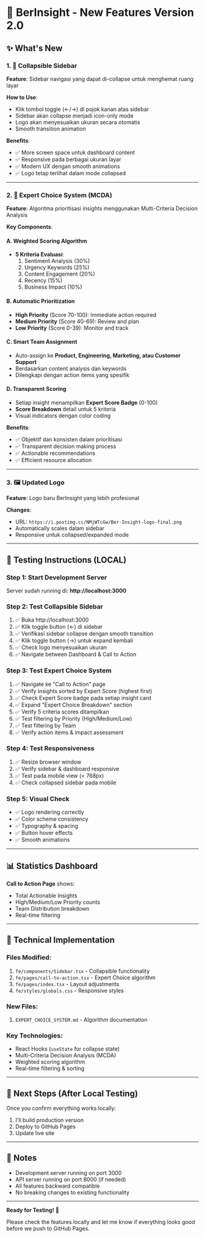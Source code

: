 # 🚀 BerInsight - New Features Version 2.0

## ✨ What's New

### 1. 📱 Collapsible Sidebar
**Feature**: Sidebar navigasi yang dapat di-collapse untuk menghemat ruang layar

**How to Use**:
- Klik tombol toggle (←/→) di pojok kanan atas sidebar
- Sidebar akan collapse menjadi icon-only mode
- Logo akan menyesuaikan ukuran secara otomatis
- Smooth transition animation

**Benefits**:
- ✅ More screen space untuk dashboard content
- ✅ Responsive pada berbagai ukuran layar
- ✅ Modern UX dengan smooth animations
- ✅ Logo tetap terlihat dalam mode collapsed

---

### 2. 🎯 Expert Choice System (MCDA)
**Feature**: Algoritma prioritisasi insights menggunakan Multi-Criteria Decision Analysis

**Key Components**:

#### A. Weighted Scoring Algorithm
- **5 Kriteria Evaluasi**:
  1. Sentiment Analysis (30%)
  2. Urgency Keywords (25%)
  3. Content Engagement (20%)
  4. Recency (15%)
  5. Business Impact (10%)

#### B. Automatic Prioritization
- **High Priority** (Score 70-100): Immediate action required
- **Medium Priority** (Score 40-69): Review and plan
- **Low Priority** (Score 0-39): Monitor and track

#### C. Smart Team Assignment
- Auto-assign ke **Product, Engineering, Marketing, atau Customer Support**
- Berdasarkan content analysis dan keywords
- Dilengkapi dengan action items yang spesifik

#### D. Transparent Scoring
- Setiap insight menampilkan **Expert Score Badge** (0-100)
- **Score Breakdown** detail untuk 5 kriteria
- Visual indicators dengan color coding

**Benefits**:
- ✅ Objektif dan konsisten dalam prioritisasi
- ✅ Transparent decision making process
- ✅ Actionable recommendations
- ✅ Efficient resource allocation

---

### 3. 🖼️ Updated Logo
**Feature**: Logo baru BerInsight yang lebih profesional

**Changes**:
- URL: `https://i.postimg.cc/NMjWTcGw/Ber-Insight-logo-final.png`
- Automatically scales dalam sidebar
- Responsive untuk collapsed/expanded mode

---

## 🧪 Testing Instructions (LOCAL)

### Step 1: Start Development Server
Server sudah running di: **http://localhost:3000**

### Step 2: Test Collapsible Sidebar
1. ✅ Buka http://localhost:3000
2. ✅ Klik toggle button (←) di sidebar
3. ✅ Verifikasi sidebar collapse dengan smooth transition
4. ✅ Klik toggle button (→) untuk expand kembali
5. ✅ Check logo menyesuaikan ukuran
6. ✅ Navigate between Dashboard & Call to Action

### Step 3: Test Expert Choice System
1. ✅ Navigate ke "Call to Action" page
2. ✅ Verify insights sorted by Expert Score (highest first)
3. ✅ Check Expert Score badge pada setiap insight card
4. ✅ Expand "Expert Choice Breakdown" section
5. ✅ Verify 5 criteria scores ditampilkan
6. ✅ Test filtering by Priority (High/Medium/Low)
7. ✅ Test filtering by Team
8. ✅ Verify action items & impact assessment

### Step 4: Test Responsiveness
1. ✅ Resize browser window
2. ✅ Verify sidebar & dashboard responsive
3. ✅ Test pada mobile view (< 768px)
4. ✅ Check collapsed sidebar pada mobile

### Step 5: Visual Check
- ✅ Logo rendering correctly
- ✅ Color scheme consistency
- ✅ Typography & spacing
- ✅ Button hover effects
- ✅ Smooth animations

---

## 📊 Statistics Dashboard

**Call to Action Page** shows:
- Total Actionable Insights
- High/Medium/Low Priority counts
- Team Distribution breakdown
- Real-time filtering

---

## 🔧 Technical Implementation

### Files Modified:
1. `fe/components/Sidebar.tsx` - Collapsible functionality
2. `fe/pages/call-to-action.tsx` - Expert Choice algorithm
3. `fe/pages/index.tsx` - Layout adjustments
4. `fe/styles/globals.css` - Responsive styles

### New Files:
1. `EXPERT_CHOICE_SYSTEM.md` - Algorithm documentation

### Key Technologies:
- React Hooks (`useState` for collapse state)
- Multi-Criteria Decision Analysis (MCDA)
- Weighted scoring algorithm
- Real-time filtering & sorting

---

## 🚀 Next Steps (After Local Testing)

Once you confirm everything works locally:
1. I'll build production version
2. Deploy to GitHub Pages
3. Update live site

---

## 📝 Notes

- Development server running on port 3000
- API server running on port 8000 (if needed)
- All features backward compatible
- No breaking changes to existing functionality

---

**Ready for Testing!** 🎉

Please check the features locally and let me know if everything looks good before we push to GitHub Pages.

